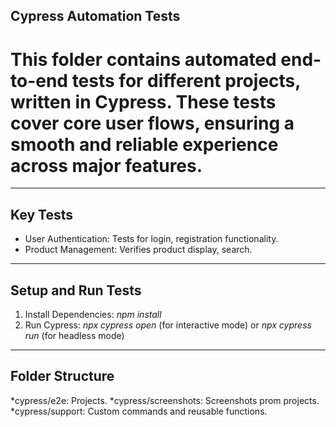 ## Cypress Automation Tests

# This folder contains automated end-to-end tests for different projects, written in Cypress. These tests cover core user flows, ensuring a smooth and reliable experience across major features.
------------------------------------------------------------------------------------------------------------------------------------------------------------------------------------------------
## Key Tests

* User Authentication: Tests for login, registration functionality.
* Product Management: Verifies product display, search.
--------------------------------------------------------------------------------------------------------
## Setup and Run Tests

1. Install Dependencies: *npm install*
2. Run Cypress: *npx cypress open* (for interactive mode) or *npx cypress run* (for headless mode)
--------------------------------------------------------------------------------------------------------

## Folder Structure

*cypress/e2e: Projects.
*cypress/screenshots: Screenshots prom projects.
*cypress/support: Custom commands and reusable functions.
